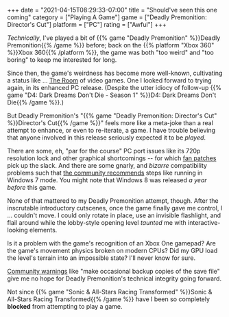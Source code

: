 +++
date = "2021-04-15T08:29:33-07:00"
title = "Should've seen this one coming"
category = ["Playing A Game"]
game = ["Deadly Premonition: Director's Cut"]
platform = ["PC"]
rating = ["Awful"]
+++

<i>Technically</i>, I've played a bit of {{% game "Deadly Premonition" %}}Deadly Premonition{{% /game %}} before; back on the {{% platform "Xbox 360" %}}Xbox 360{{% /platform %}}, the game was both "too weird" and "too boring" to keep me interested for long.

Since then, the game's weirdness has become more well-known, cultivating a status like ... <a href="https://www.imdb.com/title/tt0368226/">The Room</a> of video games.  One I looked forward to trying again, in its enhanced PC release.  (Despite the utter idiocy of follow-up {{% game "D4: Dark Dreams Don't Die - Season 1" %}}D4: Dark Dreams Don't Die{{% /game %}}.)

But Deadly Premonition's "{{% game "Deadly Premonition: Director's Cut" %}}Director's Cut{{% /game %}}" feels more like a meta-joke than a real attempt to enhance, or even to re-iterate, a game.  I have trouble believing that anyone involved in this release seriously expected it to be <i>played</i>.

There are some, eh, "par for the course" PC port issues like its 720p resolution lock and other graphical shortcomings -- for which <a href="https://community.pcgamingwiki.com/files/file/896-dpfix095zip/">fan patches</a> pick up the slack.  And there are some gnarly, and <i>bizarre</i> compatibility problems such that <a href="https://steamcommunity.com/app/247660/discussions/0/613940109918774564/">the community recommends</a> steps like running in Windows 7 mode.  You might note that Windows 8 was released <i>a year before</i> this game.

None of that mattered to my Deadly Premonition attempt, though.  After the inscrutable introductory cutscenes, once the game finally gave me control, I ... couldn't move.  I could only rotate in place, use an invisible flashlight, and flail around while the lobby-style opening level <i>taunted</i> me with interactive-looking elements.

Is it a problem with the game's recognition of an Xbox One gamepad?  Are the game's movement physics broken on modern CPUs?  Did my GPU load the level's terrain into an impossible state?  I'll never know for sure.

<a href="https://www.pcgamingwiki.com/wiki/Deadly_Premonition:_The_Director's_Cut">Community warnings</a> like "make occasional backup copies of the save file" give me no hope for Deadly Premonition's technical integrity going forward.

Not since {{% game "Sonic & All-Stars Racing Transformed" %}}Sonic & All-Stars Racing Transformed{{% /game %}} have I been so completely <b>blocked</b> from attempting to play a game.
